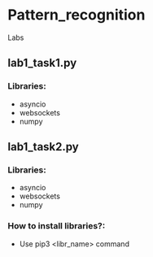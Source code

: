 # Pattern_recognition
Labs


## lab1_task1.py

### Libraries:
+ asyncio
+ websockets
+ numpy


## lab1_task2.py

### Libraries:
+ asyncio
+ websockets
+ numpy

### How to install libraries?:
 + Use pip3 <libr_name> command
